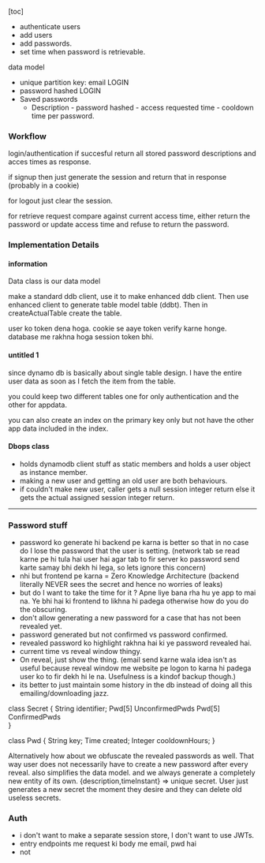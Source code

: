 [toc]



- authenticate users
- add users
- add passwords. 
- set time when password is retrievable. 

data model
- unique partition key: email LOGIN
- password hashed LOGIN
- Saved passwords
  - Description - password hashed - access requested time - cooldown time per password.

### Workflow

login/authentication if succesful return all stored password descriptions and acces times as response.

if signup then just generate the session and return that in response (probably in a cookie)

for logout just clear the session.

for retrieve request compare against current access time, either return the password or update access time and refuse to return the password.



### Implementation Details

#### information

Data class is our data model

make a standard ddb client, use it to make enhanced ddb client. Then use enhanced client to generate table model table (ddbt). Then in createActualTable create the table.

user ko token dena hoga. cookie se aaye token verify karne honge. database me rakhna hoga session token bhi. 

#### untitled 1

since dynamo db is basically about single table design. I have the entire user data as soon as I fetch the item from the table. 

you could keep two different tables one for only authentication and the other for appdata.

you can also create an index on the primary key only but not have the other app data included in the index. 

#### Dbops class

- holds dynamodb client stuff as static members and holds a user object as instance member. 
- making a new user and getting an old user are both behaviours. 
- if couldn't make new user, caller gets a null session integer return else it gets the actual assigned session integer return.

----

### Password stuff

- password ko generate hi backend pe karna is better so that in no case do I lose the password that the
user is setting. (network tab se read karne pe hi tula hai user hai agar tab to fir server ko password 
send karte samay bhi dekh hi lega, so lets ignore this concern)
- nhi but frontend pe karna = Zero Knowledge Architecture (backend literally NEVER sees the secret
and hence no worries of leaks)
- but do I want to take the time for it ? Apne liye bana rha hu ye app to mai na. Ye bhi hai ki frontend
to likhna hi padega otherwise how do you do the obscuring. 
- don't allow generating a new password for a case that has not been revealed yet. 
- password generated but not confirmed vs password confirmed. 
- revealed password ko highlight rakhna hai ki ye password revealed hai. 
- current time vs reveal window thingy. 
- On reveal, just show the thing. (email send karne wala idea isn't as useful because reveal window me 
website pe logon to karna hi padega user ko to fir dekh hi le na. Usefulness is a kindof backup though.)
- its better to just maintain some history in the db instead of doing all this emailing/downloading jazz.

class Secret {
    String identifier;
    Pwd[5] UnconfirmedPwds
    Pwd[5] ConfirmedPwds  
}

class Pwd {
    String key;
    Time created; 
    Integer cooldownHours;
}

Alternatively 
how about we obfuscate the revealed passwords as well. That way user does not necessarily have to create 
a new password after every reveal. 
also simplifies the data model. 
and we always generate a completely new entity of its own.
{description,timeInstant} => unique secret. 
User just generates a new secret the moment they desire and they can delete old useless secrets. 

### Auth
- i don't want to make a separate session store, I don't want to use JWTs. 
- entry endpoints me request ki body me email, pwd hai
- not
